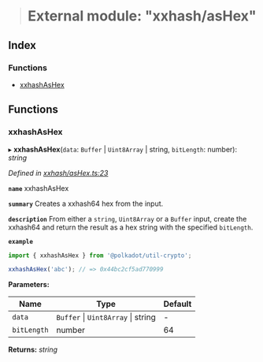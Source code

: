> # External module: "xxhash/asHex"

## Index

### Functions

* [xxhashAsHex](_xxhash_ashex_.md#xxhashashex)

## Functions

###  xxhashAsHex

▸ **xxhashAsHex**(`data`: `Buffer` | `Uint8Array` | string, `bitLength`: number): *string*

*Defined in [xxhash/asHex.ts:23](https://github.com/polkadot-js/common/blob/de7e9f8/packages/util-crypto/src/xxhash/asHex.ts#L23)*

**`name`** xxhashAsHex

**`summary`** Creates a xxhash64 hex from the input.

**`description`** 
From either a `string`, `Uint8Array` or a `Buffer` input, create the xxhash64 and return the result as a hex string with the specified `bitLength`.

**`example`** 
<BR>

```javascript
import { xxhashAsHex } from '@polkadot/util-crypto';

xxhashAsHex('abc'); // => 0x44bc2cf5ad770999
```

**Parameters:**

Name | Type | Default |
------ | ------ | ------ |
`data` | `Buffer` \| `Uint8Array` \| string | - |
`bitLength` | number | 64 |

**Returns:** *string*